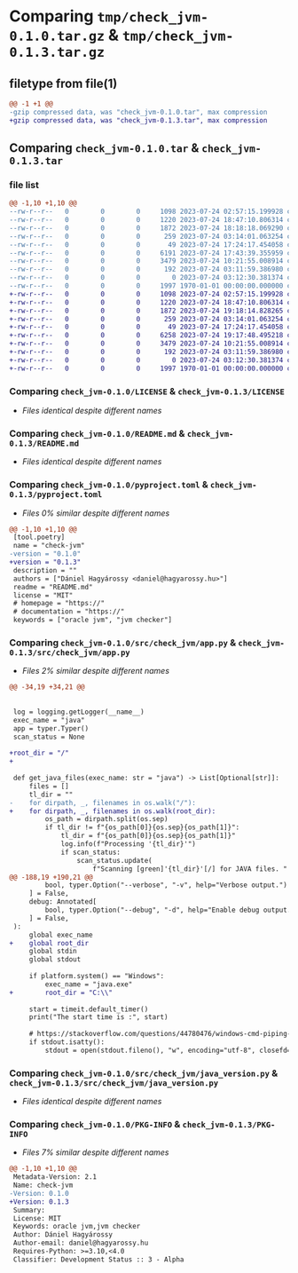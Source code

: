 # Comparing `tmp/check_jvm-0.1.0.tar.gz` & `tmp/check_jvm-0.1.3.tar.gz`

## filetype from file(1)

```diff
@@ -1 +1 @@
-gzip compressed data, was "check_jvm-0.1.0.tar", max compression
+gzip compressed data, was "check_jvm-0.1.3.tar", max compression
```

## Comparing `check_jvm-0.1.0.tar` & `check_jvm-0.1.3.tar`

### file list

```diff
@@ -1,10 +1,10 @@
--rw-r--r--   0        0        0     1098 2023-07-24 02:57:15.199928 check_jvm-0.1.0/LICENSE
--rw-r--r--   0        0        0     1220 2023-07-24 18:47:10.806314 check_jvm-0.1.0/README.md
--rw-r--r--   0        0        0     1872 2023-07-24 18:18:18.069290 check_jvm-0.1.0/pyproject.toml
--rw-r--r--   0        0        0      259 2023-07-24 03:14:01.063254 check_jvm-0.1.0/src/check_jvm/__init__.py
--rw-r--r--   0        0        0       49 2023-07-24 17:24:17.454058 check_jvm-0.1.0/src/check_jvm/__main__.py
--rw-r--r--   0        0        0     6191 2023-07-24 17:43:39.355959 check_jvm-0.1.0/src/check_jvm/app.py
--rw-r--r--   0        0        0     3479 2023-07-24 10:21:55.008914 check_jvm-0.1.0/src/check_jvm/java_version.py
--rw-r--r--   0        0        0      192 2023-07-24 03:11:59.386980 check_jvm-0.1.0/src/check_jvm/logger.py
--rw-r--r--   0        0        0        0 2023-07-24 03:12:30.381374 check_jvm-0.1.0/src/check_jvm/py.typed
--rw-r--r--   0        0        0     1997 1970-01-01 00:00:00.000000 check_jvm-0.1.0/PKG-INFO
+-rw-r--r--   0        0        0     1098 2023-07-24 02:57:15.199928 check_jvm-0.1.3/LICENSE
+-rw-r--r--   0        0        0     1220 2023-07-24 18:47:10.806314 check_jvm-0.1.3/README.md
+-rw-r--r--   0        0        0     1872 2023-07-24 19:18:14.828265 check_jvm-0.1.3/pyproject.toml
+-rw-r--r--   0        0        0      259 2023-07-24 03:14:01.063254 check_jvm-0.1.3/src/check_jvm/__init__.py
+-rw-r--r--   0        0        0       49 2023-07-24 17:24:17.454058 check_jvm-0.1.3/src/check_jvm/__main__.py
+-rw-r--r--   0        0        0     6258 2023-07-24 19:17:48.495218 check_jvm-0.1.3/src/check_jvm/app.py
+-rw-r--r--   0        0        0     3479 2023-07-24 10:21:55.008914 check_jvm-0.1.3/src/check_jvm/java_version.py
+-rw-r--r--   0        0        0      192 2023-07-24 03:11:59.386980 check_jvm-0.1.3/src/check_jvm/logger.py
+-rw-r--r--   0        0        0        0 2023-07-24 03:12:30.381374 check_jvm-0.1.3/src/check_jvm/py.typed
+-rw-r--r--   0        0        0     1997 1970-01-01 00:00:00.000000 check_jvm-0.1.3/PKG-INFO
```

### Comparing `check_jvm-0.1.0/LICENSE` & `check_jvm-0.1.3/LICENSE`

 * *Files identical despite different names*

### Comparing `check_jvm-0.1.0/README.md` & `check_jvm-0.1.3/README.md`

 * *Files identical despite different names*

### Comparing `check_jvm-0.1.0/pyproject.toml` & `check_jvm-0.1.3/pyproject.toml`

 * *Files 0% similar despite different names*

```diff
@@ -1,10 +1,10 @@
 [tool.poetry]
 name = "check-jvm"
-version = "0.1.0"
+version = "0.1.3"
 description = ""
 authors = ["Dániel Hagyárossy <daniel@hagyarossy.hu>"]
 readme = "README.md"
 license = "MIT"
 # homepage = "https://"
 # documentation = "https://"
 keywords = ["oracle jvm", "jvm checker"]
```

### Comparing `check_jvm-0.1.0/src/check_jvm/app.py` & `check_jvm-0.1.3/src/check_jvm/app.py`

 * *Files 2% similar despite different names*

```diff
@@ -34,19 +34,21 @@
 
 
 log = logging.getLogger(__name__)
 exec_name = "java"
 app = typer.Typer()
 scan_status = None
 
+root_dir = "/"
+
 
 def get_java_files(exec_name: str = "java") -> List[Optional[str]]:
     files = []
     tl_dir = ""
-    for dirpath, _, filenames in os.walk("/"):
+    for dirpath, _, filenames in os.walk(root_dir):
         os_path = dirpath.split(os.sep)
         if tl_dir != f"{os_path[0]}{os.sep}{os_path[1]}":
             tl_dir = f"{os_path[0]}{os.sep}{os_path[1]}"
             log.info(f"Processing '{tl_dir}'")
             if scan_status:
                 scan_status.update(
                     f"Scanning [green]'{tl_dir}'[/] for JAVA files. "
@@ -188,19 +190,21 @@
         bool, typer.Option("--verbose", "-v", help="Verbose output.")
     ] = False,
     debug: Annotated[
         bool, typer.Option("--debug", "-d", help="Enable debug output.")
     ] = False,
 ):
     global exec_name
+    global root_dir
     global stdin
     global stdout
 
     if platform.system() == "Windows":
         exec_name = "java.exe"
+        root_dir = "C:\\"
 
     start = timeit.default_timer()
     print("The start time is :", start)
 
     # https://stackoverflow.com/questions/44780476/windows-cmd-piping-python-3-5-py-file-results-works-but-pyinstaller-exes-leads
     if stdout.isatty():
         stdout = open(stdout.fileno(), "w", encoding="utf-8", closefd=False)
```

### Comparing `check_jvm-0.1.0/src/check_jvm/java_version.py` & `check_jvm-0.1.3/src/check_jvm/java_version.py`

 * *Files identical despite different names*

### Comparing `check_jvm-0.1.0/PKG-INFO` & `check_jvm-0.1.3/PKG-INFO`

 * *Files 7% similar despite different names*

```diff
@@ -1,10 +1,10 @@
 Metadata-Version: 2.1
 Name: check-jvm
-Version: 0.1.0
+Version: 0.1.3
 Summary: 
 License: MIT
 Keywords: oracle jvm,jvm checker
 Author: Dániel Hagyárossy
 Author-email: daniel@hagyarossy.hu
 Requires-Python: >=3.10,<4.0
 Classifier: Development Status :: 3 - Alpha
```

